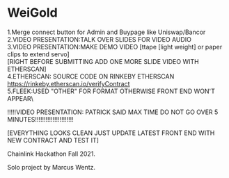 # WeiGold
1.Merge connect button for Admin and Buypage like Uniswap/Bancor\
2.VIDEO PRESENTATION:TALK OVER SLIDES FOR VIDEO AUDIO\
3.VIDEO PRESENTATION:MAKE DEMO VIDEO [ttape [light weight] or paper clips to extend servo\]\
[RIGHT BEFORE SUBMITTING ADD ONE MORE SLIDE VIDEO WITH ETHERSCAN]\
4.ETHERSCAN: SOURCE CODE ON RINKEBY ETHERSCAN https://rinkeby.etherscan.io/verifyContract \
5.FLEEK:USED "OTHER" FOR FORMAT OTHERWISE FRONT END WON'T APPEAR\

!!!!!VIDEO PRESENTATION: PATRICK SAID MAX TIME DO NOT GO OVER 5 MINUTES!!!!!!!!!!!!!!!!!!!!!!

[EVERYTHING LOOKS CLEAN JUST UPDATE LATEST FRONT END WITH NEW CONTRACT AND TEST IT]

Chainlink Hackathon Fall 2021.

Solo project by Marcus Wentz.
